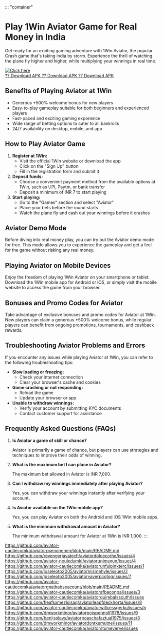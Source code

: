 ::: \"container\"
# Play 1Win Aviator Game for Real Money in India

Get ready for an exciting gaming adventure with 1Win Aviator, the
popular Crash game that\'s taking India by storm. Experience the thrill
of watching the plane fly higher and higher, while multiplying your
winnings in real time.

[![Click
here](https://readscoops.com/wp-content/uploads/2023/03/Readscoop-aviator-1-1.jpg)](https://traff.sbs/deff)\
[?? Download APK ?? Download APK ?? Download
APK](https://traff.sbs/deff)

## Benefits of Playing Aviator at 1Win

-   Generous +500% welcome bonus for new players
-   Easy-to-play gameplay suitable for both beginners and experienced
    players
-   Fast-paced and exciting gaming experience
-   Wide range of betting options to cater to all bankrolls
-   24/7 availability on desktop, mobile, and app

## How to Play Aviator Game

1.  **Register at 1Win:**
    -   Visit the official 1Win website or download the app
    -   Click on the "Sign Up" button
    -   Fill in the registration form and submit it
2.  **Deposit funds:**
    -   Choose a convenient payment method from the available options at
        1Win, such as UPI, Paytm, or bank transfer
    -   Deposit a minimum of INR 7 to start playing
3.  **Start playing:**
    -   Go to the "Games" section and select "Aviator"
    -   Place your bets before the round starts
    -   Watch the plane fly and cash out your winnings before it crashes

## Aviator Demo Mode

Before diving into real money play, you can try out the Aviator demo
mode for free. This mode allows you to experience the gameplay and get a
feel for the game without risking any real money.

## Playing Aviator on Mobile Devices

Enjoy the freedom of playing 1Win Aviator on your smartphone or tablet.
Download the 1Win mobile app for Android or iOS, or simply visit the
mobile website to access the game from your browser.

## Bonuses and Promo Codes for Aviator

Take advantage of exclusive bonuses and promo codes for Aviator at 1Win.
New players can claim a generous +500% welcome bonus, while regular
players can benefit from ongoing promotions, tournaments, and cashback
rewards.

## Troubleshooting Aviator Problems and Errors

If you encounter any issues while playing Aviator at 1Win, you can refer
to the following troubleshooting tips:

-   **Slow loading or freezing:**
    -   Check your internet connection
    -   Clear your browser\'s cache and cookies
-   **Game crashing or not responding:**
    -   Reload the game
    -   Update your browser or app
-   **Unable to withdraw winnings:**
    -   Verify your account by submitting KYC documents
    -   Contact customer support for assistance

## Frequently Asked Questions (FAQs)

1.  **Is Aviator a game of skill or chance?**

    Aviator is primarily a game of chance, but players can use
    strategies and techniques to improve their odds of winning.

2.  **What is the maximum bet I can place in Aviator?**

    The maximum bet allowed in Aviator is INR 7,000.

3.  **Can I withdraw my winnings immediately after playing Aviator?**

    Yes, you can withdraw your winnings instantly after verifying your
    account.

4.  **Is Aviator available on the 1Win mobile app?**

    Yes, you can play Aviator on both the Android and iOS 1Win mobile
    apps.

5.  **What is the minimum withdrawal amount in Aviator?**

    The minimum withdrawal amount for Aviator at 1Win is INR 1,000.
:::

https://github.com/aviator-cautiecomka/aviatorpsenonenen/blob/main/README.md
https://github.com/revengerjavatech/aviatordolcecorhe/issues/4
https://github.com/aviator-neuledumki/aviatorunimanun/issues/4
https://github.com/aviator-cautiecomka/aviatorunfulpinkterc/issues/1
https://github.com/joseleoto2005/aviatormismehyle/issues/2
https://github.com/joseleoto2005/aviatorvaverpcotog/issues/7
https://github.com/aviator-cautiecomka/aviatorgnathabseacount/blob/main/README.md
https://github.com/aviator-cautiecomka/aviatorafbaconpa/issues/3
https://github.com/aviator-cautiecomka/aviatorquirebalssouth/issues
https://github.com/fleafsxmezloisaq/aviatorleapfdeckhorta/issues/8
https://github.com/aviator-cautiecomka/aviatorwillcessgerku/issues/5
https://github.com/dmworkminor/aviatorpotspennoli1978/issues/9
https://github.com/benjisplays/aviatorpoaschafaztual1975/issues/3
https://github.com/dmworkminor/aviatordontkemutne/issues/11
https://github.com/aviator-cautiecomka/aviatorstumeverve/issues
